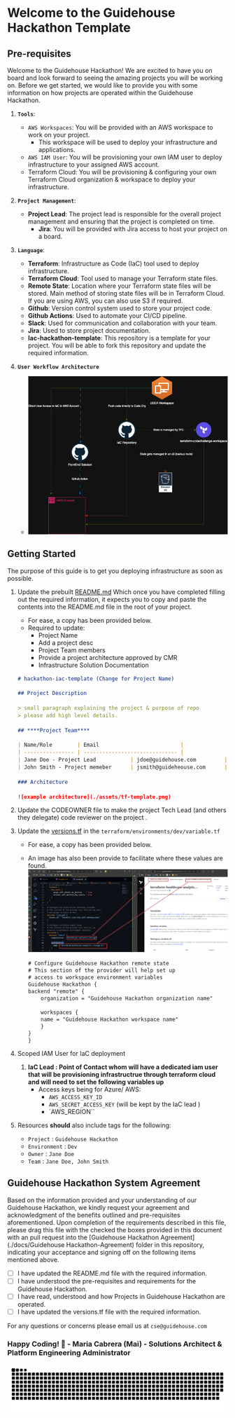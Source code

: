 # Welcome to the Guidehouse Hackathon Template

## Pre-requisites

Welcome to the Guidehouse Hackathon! We are excited to have you on board and look forward to seeing the amazing projects you will be working on. Before we get started, we would like to provide you with some information on how projects are operated within the Guidehouse Hackathon.

1. **`Tools`**:
    - `AWS Workspaces`: You will be provided with an AWS workspace to work on your project.
      - This workspace will be used to deploy your infrastructure and applications.
    - `AWS IAM User`: You will be provisioning your own IAM user to deploy infrastructure to your assigned AWS account.
    - Terraform Cloud: You will be provisioning & configuring your own Terraform Cloud organization & workspace to deploy your infrastructure.
  
2. **`Project Management`**:
   - **Project Lead**: The project lead is responsible for the overall project management and ensuring that the project is completed on time.
     - **Jira**: You will be provided with Jira access to host your project on a board.

3. **`Language`**:
    - **Terraform**: Infrastructure as Code (IaC) tool used to deploy infrastructure.
    - **Terraform Cloud**: Tool used to manage your Terraform state files.
    - **Remote State**: Location where your Terraform state files will be stored. Main method of storing state files will be in Terraform Cloud. If you are using AWS, you can also use S3 if required.
    - **Github**: Version control system used to store your project code.
    - **Github Actions**: Used to automate your CI/CD pipeline.
    - **Slack**: Used for communication and collaboration with your team.
    - **Jira**: Used to store project documentation.
    - **Iac-hackathon-template**: This repository is a template for your project. You will be able to fork this repository and update the required information.

4. **`User Workflow Architecture`**
   - ![User Workflow Architecture](./assets/Hackathon-Workflow-user-workflow-hackathon.drawio.png)

## Getting Started

The purpose of this guide is to get you deploying infrastructure as soon as possible.

1. Update the prebuilt [README.md](./docs/README.md) Which once you have completed filling out the required information, it expects you to copy and paste the contents into the README.md file in the root of your project.
    - For ease, a copy has been provided below.
    - Required to update:
        - Project Name
        - Add a project desc
        - Project Team members
        - Provide a project architecture approved by CMR
        - Infrastructure Solution Documentation
  
    ```markdown
    # hackathon-iac-template (Change for Project Name)

    ## Project Description

    > small paragraph explaining the project & purpose of repo
    > please add high level details.

    ## ****Project Team****

    | Name/Role        | Email                          |
    | ---------------- | ------------------------------ |
    | Jane Doe - Project Lead           | jdoe@guidehouse.com         |
    | John Smith - Project memeber      | jsmith@guideheouse.com      |

    ### Architecture

    ![example architecture](./assets/tf-template.png)
    ```

2. Update the CODEOWNER file to make the project Tech Lead (and others they delegate) code reviewer on the project .

3. Update the [versions.tf](./terraform/environments/dev/variable.tf) in the `terraform/environments/dev/variable.tf`
    - For ease, a copy has been provided below.
    - An image has also been provide to facilitate where these values are found.
    ![tf-mapping](./assets/tf-mapping.png)

        ```Guidehouse Hackathon
        # Configure Guidehouse Hackathon remote state
        # This section of the provider will help set up
        # access to workspace environment variables
        Guidehouse Hackathon {
        backend "remote" {
            organization = "Guidehouse Hackathon organization name" 

            workspaces {
            name = "Guidehouse Hackathon workspace name"
            }
        }
        }
        ```

4. Scoped IAM User for IaC deployment
   1. **IaC Lead : Point of Contact whom will have a dedicated iam user that will be provisioning infrastructrue through terraform cloud and will need to set the following variables up**
        - Access keys being for Azure/ AWS:
          - `AWS_ACCESS_KEY_ID`
          - `AWS_SECRET_ACCESS_KEY` (will be kept by the IaC lead )
          - `AWS_REGION``

5. Resources **should** also include tags for the following:
    - `Project` : `Guidehouse Hackathon`
    - `Environment` : `Dev`
    - `Owner` : `Jane Doe`
    - `Team` : `Jane Doe, John Smith`

## Guidehouse Hackathon System Agreement

Based on the information provided and your understanding of our Guidehouse Hackathon, we kindly request your agreement and acknowledgment of the benefits outlined and pre-requisites aforementioned. Upon completion of the requirements described in this file, please drag this file with the checked the boxes provided in this document with an pull request into the [Guidehouse Hackathon Agreement](./docs/Guidehouse Hackathon-Agreement) folder in this repository, indicating your acceptance and signing off on the following items mentioned above.

- [ ] I have updated the README.md file with the required information.
- [ ] I have understood the pre-requisites and requirements for the Guidehouse Hackathon.
- [ ] I have read, understood and how Projects in Guidehouse Hackathon are operated.
- [ ] I have updated the versions.tf file with the required information.

For any questions or concerns please email us at `cse@guidehouse.com`

### Happy Coding! 🎉 - Maria Cabrera (Mai) - Solutions Architect & Platform Engineering Administrator

<!-- snake interactive -->
<p align="center">
  <img  src="https://raw.githubusercontent.com/Elanza-48/Elanza-48/main/resources/img/github-contribution-grid-snake.svg"
    alt="example" />
</p>